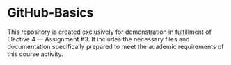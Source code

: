 # GitHub-Basics
This repository is created exclusively for demonstration in fulfillment of Elective 4 — Assignment #3. It includes the necessary files and documentation specifically prepared to meet the academic requirements of this course activity.

